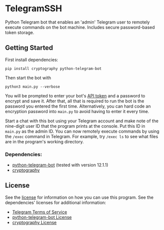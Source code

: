 # TelegramSSH
Python Telegram bot that enables an 'admin' Telegram user to remotely execute commands on the bot machine. Includes secure password-based token storage.

## Getting Started
First install dependencies:

`pip install cryptography python-telegram-bot`

Then start the bot with

`python3 main.py --verbose`

You will be prompted to enter your bot's [API token](https://core.telegram.org/bots) and a password to encrypt and save it. After that, all that is required to run the bot is the password you entered the first time. Alternatively, you can hard code an encryption password into `main.py` to avoid having to enter it every time.

Start a chat with this bot using your Telegram account and make note of the nine-digit user ID that the program prints at the console. Put this ID in `main.py` as the admin ID. You can now remotely execute commands by using the `/exec` command in Telegram. For example, try `/exec ls` to see what files are in the program's working directory.

### Dependencies:
- [python-telegram-bot](https://python-telegram-bot.org/) (tested with version 12.1.1)
- [cryptography](https://cryptography.io)

## License
See the [license](LICENSE) for information on how you can use this program.
See the dependencies' licenses for additional information:
- [Telegram Terms of Service](https://telegram.org/tos)
- [python-telegram-bot License](https://github.com/python-telegram-bot/python-telegram-bot#license)
- [cryptography License](https://github.com/pyca/cryptography/blob/master/LICENSE)
